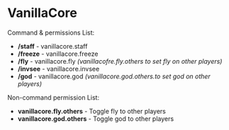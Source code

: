 # VanillaCore

Command & permissions List:
- **/staff** - vanillacore.staff
- **/freeze** - vanillacore.freeze
- **/fly** - vanillacore.fly *(vanillacofre.fly.others to set fly on other players)*
- **/invsee** - vanillacore.invsee
- **/god** - vanillacore.god *(vanillacore.god.others.to set god on other players)*

Non-command permission List:
- **vanillacore.fly.others** - Toggle fly to other players
- **vanillacore.god.others** - Toggle god to other players 
